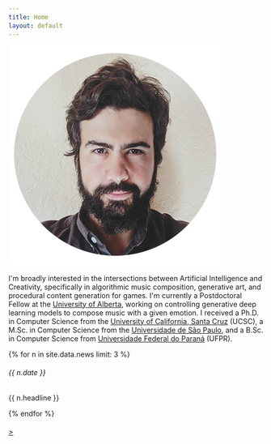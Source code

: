 ```yaml
---
title: Home
layout: default
---
```


<div class="container">
  <div class="row align-items-center">
    <div class="col-3">
      <img class="img-fluid" src="/assets/images/avatar.png" alt="me"/>
    </div>
    <div class="col">
      <p>
      I'm broadly interested in the intersections between Artificial Intelligence and Creativity, specifically in
      algorithmic music composition, generative art, and procedural content generation for games. I'm currently a Postdoctoral Fellow at the <a href="https://www.ualberta.ca">University of Alberta</a>, working on controlling generative deep learning models to compose music with a given emotion. I received a Ph.D. in Computer Science from the <a href="https://www.ucsc.edu">University of California, Santa Cruz</a> (UCSC), a M.Sc. in Computer Science from the <a href="https://www.usp.br">Universidade de São Paulo</a>, and a B.Sc. in Computer Science from <a href="https://www.ufpr.br">Universidade Federal do Paraná</a> (UFPR).
      </p>
    </div>
  </div>
</div>

<div class="pt-4">
  {% for n in site.data.news limit: 3 %}
  <div class="card mb-2 bg-light border-0">
    <div class="card-body align-items-center">
      <h6 class="card-title fw-bold">{{ n.date }}</h6>
      <p class="card-text">{{ n.headline }}</p>
    </div>
  </div>
  {% endfor %}

  <h6 class="pt-3 fw-bold text-end"><a href="news.html">></a></h6>
</div>
